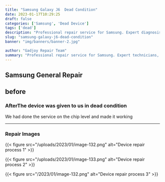 ```yaml
---
title: "Samsung Galaxy J6  Dead Condition"
date: 2023-01-17T10:29:25
draft: false
categories: ['Samsung', 'Dead Device']
tags: ['dead']
description: "Professional repair service for Samsung. Expert diagnosis and quality repairs in Bangalore."
slug: "samsung-galaxy-j6-dead-condition"
banner: "img/banners/banner-2.jpg"

author: "Gadjoy Repair Team"
summary: "Professional repair service for Samsung. Expert technicians, quality parts, warranty included."
---
```


## Samsung General Repair

## before

### AfterThe device was given to us in dead condition

We had done the service on the chip level and made it working

---

### Repair Images

{{< figure src="/uploads/2023/01/image-132.png" alt="Device repair process 1" >}}

{{< figure src="/uploads/2023/01/image-133.png" alt="Device repair process 2" >}}

{{< figure src="/2023/01/image-132.png" alt="Device repair process 3" >}}

